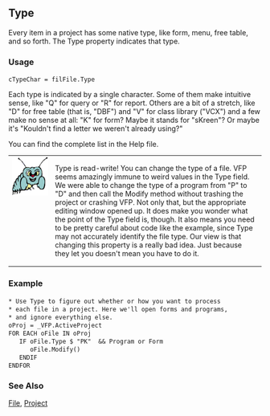 ## Type

Every item in a project has some native type, like form, menu, free table, and so forth. The Type property indicates that type. 

### Usage

```foxpro
cTypeChar = filFile.Type
```

Each type is indicated by a single character. Some of them make intuitive sense, like "Q" for query or "R" for report. Others are a bit of a stretch, like "D" for free table (that is, "DBF") and "V" for class library ("VCX") and a few make no sense at all: "K" for form? Maybe it stands for "sKreen"? Or maybe it's "Kouldn't find a letter we weren't already using?"

You can find the complete list in the Help file.

<table>
<tr>
  <td width="17%" valign="top">
<img width="95" height="77" src="bug.gif">
  </td>
  <td width=83%>
  <p>Type is read-write! You can change the type of a file. VFP seems amazingly immune to weird values in the Type field. We were able to change the type of a program from &quot;P&quot; to &quot;D&quot; and then call the Modify method without trashing the project or crashing VFP. Not only that, but the appropriate editing window opened up. It does make you wonder what the point of the Type field is, though. It also means you need to be pretty careful about code like the example, since Type may not accurately identify the file type. Our view is that changing this property is a really bad idea. Just because they let you doesn't mean you have to do it.</p>
  </td>
 </tr>
</table>

### Example

```foxpro
* Use Type to figure out whether or how you want to process
* each file in a project. Here we'll open forms and programs,
* and ignore everything else.
oProj = _VFP.ActiveProject
FOR EACH oFile IN oProj
   IF oFile.Type $ "PK"  && Program or Form
      oFile.Modify()
   ENDIF
ENDFOR
```
### See Also

[File](s4g755.md), [Project](s4g730.md)